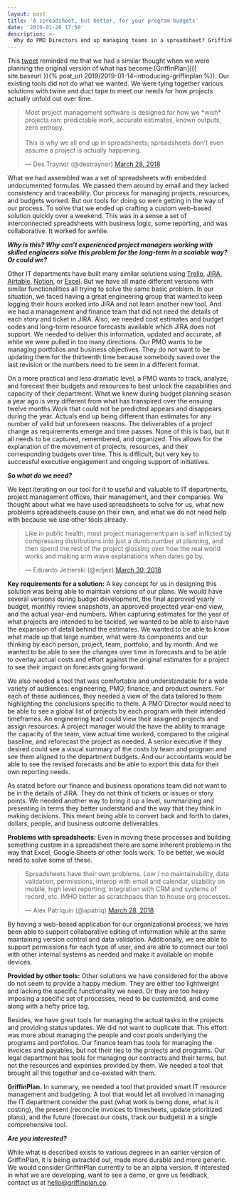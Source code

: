 ```yaml
---
layout: post
title: 'A spreadsheet, but better, for your program budgets'
date: '2019-01-20 17:50'
description: >-
  Why do PMO Directors end up managing teams in a spreadsheet? GriffinPlan provides smart IT resource management and budgeting customized for your needs.
---
```


This [tweet](https://twitter.com/destraynor/status/979043150789410816) reminded me that we had a similar thought when we were planning the original version of what has become [GriffinPlan]({{ site.baseurl }}{% post_url 2019/2019-01-14-introducing-griffinplan %}). Our existing tools did not do what we wanted. We were tying together various solutions with twine and duct tape to meet our needs for how projects actually unfold out over time.

<blockquote class="twitter-tweet tw-align-center" data-lang="en"><p lang="en" dir="ltr">Most project management software is designed for how we *wish* projects ran: predictable work, accurate estimates, known outputs, zero entropy. <br><br>This is why we all end up in spreadsheets; spreadsheets don&#39;t even assume a project is actually happening.</p>&mdash; Des Traynor (@destraynor) <a href="https://twitter.com/destraynor/status/979043150789410816?ref_src=twsrc%5Etfw">March 28, 2018</a></blockquote> <script async src="https://platform.twitter.com/widgets.js" charset="utf-8"></script>

What we had assembled was a set of spreadsheets with embedded undocumented formulas. We passed them around by email and they lacked consistency and traceability. Our process for managing projects, resources, and budgets worked. But our tools for doing so were getting in the way of our process. To solve that we ended up crafting a custom web-based solution quickly over a weekend. This was in a sense a set of interconnected spreadsheets with business logic, some reporting, and was collaborative. It worked for awhile.

***Why is this? Why can’t experienced project managers working with skilled engineers solve this problem for the long-term in a scalable way? Or could we?***

Other IT departments have built many similar solutions using [Trello](https://trello.com), [JIRA](https://www.atlassian.com/software/jira), [Airtable](https://airtable.com), [Notion](https://www.notion.so), or [Excel](https://products.office.com/en-us/excel). But we have all made different versions with similar functionalities all trying to solve the same basic problem. In our situation, we faced having a great engineering group that wanted to keep logging their hours worked into JIRA and not learn another new tool. And we had a management and finance team that did not need the details of each story and ticket in JIRA. Also, we needed cost estimates and budget codes and long-term resource forecasts available which JIRA does not support. We needed to deliver this information, updated and accurate, all while we were pulled in too many directions. Our PMO wants to be managing portfolios and business objectives. They do not want to be updating them for the thirteenth time because somebody saved over the last revision or the numbers need to be seen in a different format.

On a more practical and less dramatic level, a PMO wants to track, analyze, and forecast their budgets and resources to best unlock the capabilities and capacity of their department. What we knew during budget planning season a year ago is very different from what has transpired over the ensuing twelve months.Work that could not be predicted appears and disappears during the year. Actuals end up being different than estimates for any number of valid but unforeseen reasons. The deliverables of a project change as requirements emerge and time passes. None of this is bad, but it all needs to be captured, remembered, and organized. This allows for the explanation of the movement of projects, resources, and their corresponding budgets over time. This is difficult, but very key to successful executive engagement and ongoing support of initiatives.

***So what do we need?***

We kept iterating on our tool for it to useful and valuable to IT departments, project management offices, their management, and their companies. We thought about what we have used spreadsheets to solve for us, what new problems spreadsheets cause on their own, and what we do not need help with because we use other tools already.  

<blockquote class="twitter-tweet tw-align-center" data-conversation="none" data-lang="en"><p lang="en" dir="ltr">Like in public health, most project management pain is self inflicted by compressing distributions into just a dumb number at planning, and then spend the rest of the project glossing over how the real world works and making arm wave explanations when dates go by.</p>&mdash; Eduardo Jezierski (@edjez) <a href="https://twitter.com/edjez/status/979509090127884288?ref_src=twsrc%5Etfw">March 30, 2018</a></blockquote> <script async src="https://platform.twitter.com/widgets.js" charset="utf-8"></script>

**Key requirements for a solution:** A key concept for us in designing this solution was being able to maintain versions of our plans. We would have several versions during budget development, the final approved yearly budget, monthly review snapshots, an approved projected year-end view, and the actual year-end numbers. When capturing estimates for the year of what projects are intended to be tackled, we wanted to be able to also have the expansion of detail behind the estimates. We wanted to be able to know what made up that large number, what were its components and our thinking by each person, project, team, portfolio, and by month. And we wanted to be able to see the changes over time in forecasts and to be able to overlay actual costs and effort against the original estimates for a project to see their impact on forecasts going forward.

We also needed a tool that was comfortable and understandable for a wide variety of audiences: engineering, PMO, finance, and product owners. For each of these audiences, they needed a view of the data tailored to them highlighting the conclusions specific to them. A PMO Director would need to be able to see a global list of projects by each program with their intended timeframes. An engineering lead could view their assigned projects and assign resources. A project manager would the have the ability to manage the capacity of the team, view actual time worked, compared to the original baseline, and reforecast the project as needed. A senior executive if they desired could see a visual summary of the costs by team and program and see them aligned to the department budgets. And our accountants would be able to see the revised forecasts and be able to export this data for their own reporting needs.

As stated before our finance and business operations team did not want to be in the details of JIRA. They do not think of tickets or issues or story points. We needed another way to bring it up a level, summarizing and presenting in terms they better understand and the way that they think in making decisions. This meant being able to convert back and forth to dates, dollars, people, and business outcome deliverables.

**Problems with spreadsheets:** Even in moving these processes and building something custom in a spreadsheet there are some inherent problems in the way that Excel, Google Sheets or other tools work. To be better, we would need to solve some of these.

<blockquote class="twitter-tweet tw-align-center" data-conversation="none" data-lang="en"><p lang="en" dir="ltr">Spreadsheets have their own problems. Low / no maintainability, data validation, permissions, interop with email and calendar, usability on mobile, high level reporting, integration with CRM and systems of record, etc. IMHO better as scratchpads than to house org processes.</p>&mdash; Alex Patriquin (@apatriq) <a href="https://twitter.com/apatriq/status/979057035818950656?ref_src=twsrc%5Etfw">March 28, 2018</a></blockquote> <script async src="https://platform.twitter.com/widgets.js" charset="utf-8"></script>

By having a web-based application for our organizational process, we have been able to support collaborative editing of information while at the same maintaining version control and data validation.  Additionally, we are able to support permissions for each type of user, and are able to connect our tool with other internal systems as needed and make it available on mobile devices.

**Provided by other tools:** Other solutions we have considered for the above do not seem to provide a happy medium. They are either too lightweight and lacking the specific functionality we need. Or they are too heavy imposing a specific set of processes, need to be customized, and come along with a hefty price tag.

Besides, we have great tools for managing the actual tasks in the projects and providing status updates. We did not want to duplicate that. This effort was more about managing the people and cost pools underlying the programs and portfolios. Our finance team has tools for managing the invoices and payables, but not their ties to the projects and programs. Our legal department has tools for managing our contracts and their terms, but not the resources and expenses provided by them. We needed a tool that brought all this together and co-existed with them.

**GriffinPlan.** In summary, we needed a tool that provided smart IT resource management and budgeting. A tool that would let all involved in managing the IT department consider the past (what work is being done, what is it costing), the present (reconcile invoices to timesheets, update prioritized plans), and the future (forecast our costs, track our budgets) in a single comprehensive tool.

***Are you interested?***

While what is described exists to various degrees in an earlier version of GriffinPlan, it is being extracted out, made more durable and more generic. We would consider GriffinPlan currently to be an alpha version. If interested in what we are developing, want to see a demo, or give us feedback, contact us at [hello@griffinplan.co](mailto:hello@griffinplan.co).

